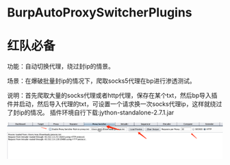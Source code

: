 # BurpAutoProxySwitcherPlugins
# 红队必备

功能：自动切换代理，绕过封ip的情景。

场景：在爆破批量封ip的情况下，爬取socks5代理在bp进行渗透测试。

说明：首先爬取大量的socks代理或者http代理，保存在某个txt，然后bp导入插件并启动，然后导入代理的txt，可设置一个请求换一次socks代理ip，这样就绕过了封ip的情况。
插件环境自行下载:jython-standalone-2.7.1.jar

![image](
https://github.com/Maikefee/BurpAutoProxySwitcherPlugins/blob/main/WX20240612-180518%402x.png
)
